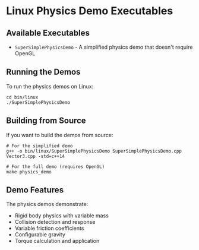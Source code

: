 # Linux Physics Demo Executables

## Available Executables
- `SuperSimplePhysicsDemo` - A simplified physics demo that doesn't require OpenGL

## Running the Demos
To run the physics demos on Linux:
```
cd bin/linux
./SuperSimplePhysicsDemo
```

## Building from Source
If you want to build the demos from source:
```
# For the simplified demo
g++ -o bin/linux/SuperSimplePhysicsDemo SuperSimplePhysicsDemo.cpp Vector3.cpp -std=c++14

# For the full demo (requires OpenGL)
make physics_demo
```

## Demo Features
The physics demos demonstrate:
- Rigid body physics with variable mass
- Collision detection and response
- Variable friction coefficients
- Configurable gravity
- Torque calculation and application
